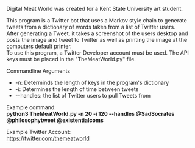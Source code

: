 Digital Meat World was created for a Kent State University art student.<br>

This program is a Twitter bot that uses a Markov style chain to generate tweets from a dictionary of words taken from a list of Twitter users.<br>
After generating a Tweet, it takes a screenshot of the users desktop and posts the image and tweet to Twitter as well as printing the image at the computers default printer.<br>
To use this program, a Twitter Developer account must be used. The API keys must be placed in the "TheMeatWorld.py" file.

Commandline Arguments
<ul><li>-n: Determinds the length of keys in the program's dictionary</li>
<li>-i: Determines the length of time between tweets</li>
<li>--handles: the list of Twitter users to pull Tweets from</li></ul>

Example command:<br>
<b>python3 TheMeatWorld.py -n 20 -i 120 --handles @SadSocrates @philosophytweet @existentialcoms</b>

Example Twitter Account:<br>
https://twitter.com/themeatworld
